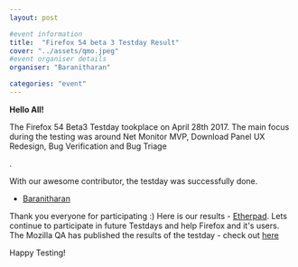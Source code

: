 ```yaml
---
layout: post

#event information
title:  "Firefox 54 beta 3 Testday Result"
cover: "../assets/qmo.jpeg"
#event organiser details
organiser: "Baranitharan"

categories: "event"
---
```


**Hello All!**

<p>The  Firefox 54 Beta3 Testday tookplace on April 28th 2017. The main focus during the testing was around  Net Monitor MVP, Download Panel UX Redesign, Bug Verification and Bug Triage


.</p>
<p>With our awesome contributor, the testday was successfully done.</p>


- [Baranitharan](https://twitter.com/baranicool)


Thank you everyone for participating :)
Here is our results - [Etherpad](https://public.etherpad-mozilla.org/p/MozillaIN_QA_Firefox_54_Beta_3_Testday). Lets continue to participate in future Testdays and help Firefox and it's users.
The Mozilla QA has published the results of the testday - check out [here](https://quality.mozilla.org/2017/05/firefox-54-beta-3-testday-results)
<p>Happy Testing!</p>
